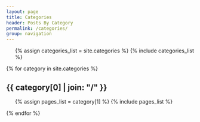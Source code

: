 ```yaml
---
layout: page
title: Categories
header: Posts By Category
permalink: /categories/
group: navigation
---
```


<ul class="tag_box inline">
  {% assign categories_list = site.categories %}
  {% include categories_list %}
</ul>


{% for category in site.categories %} 
  <h2 id="{{ category[0] }}-ref">{{ category[0] | join: "/" }}</h2>
  <ul>
    {% assign pages_list = category[1] %}  
    {% include pages_list %}
  </ul>
{% endfor %}

